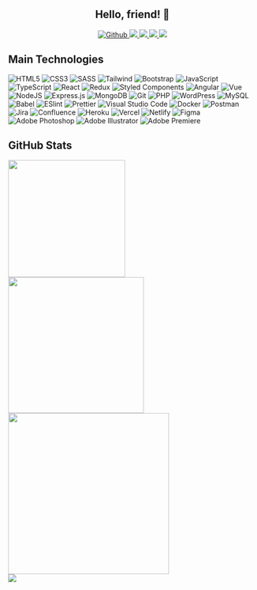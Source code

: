 [//]: <> (# Hi there)

<h2 align="center">Hello, friend! 👋</h3>
<p align="center">
  <a href="https://github.com/pdzxc">
    <img src="https://img.shields.io/badge/github-000?style=for-the-badge&logo=github&logoColor=FFBE00" alt="Github" />
  </a>
  <a href="https://www.linkedin.com/in/paulzxc">
    <img src="https://img.shields.io/badge/linkedin-000?style=for-the-badge&logo=linkedin&logoColor=FFBE00" />
  </a>
  <a href="mailto:paul.dehonor@gmail.com">
    <img src="https://img.shields.io/badge/gmail-000?style=for-the-badge&logo=gmail&logoColor=FFBE00" />
  </a>
  <a href="https://www.twitter.com/pdzxc_">
    <img src="https://img.shields.io/badge/twitter-000?style=for-the-badge&logo=twitter&logoColor=FFBE00" />
  </a>
  <a href="https://www.instagram.com/pdzxc_">
    <img src="https://img.shields.io/badge/instagram-000?style=for-the-badge&logo=instagram&logoColor=FFBE00" />
  </a>
</p>
<h2>Main Technologies</h4>
<p align="left">
  <img src="https://img.shields.io/badge/HTML5-000?style=flat-square&logo=html5&logoColor=FFBE00" alt="HTML5" />
  <img src="https://img.shields.io/badge/CSS3-000?style=flat-square&logo=css3&logoColor=FFBE00" alt="CSS3" />
  <img src="https://img.shields.io/badge/SASS-000?style=flat-square&logo=SASS&logoColor=FFBE00" alt="SASS" />
  <img src="https://img.shields.io/badge/Tailwind-000?style=flat-square&logo=tailwind-css&logoColor=FFBE00" alt="Tailwind" />
  <img src="https://img.shields.io/badge/Bootstrap-000?style=flat-square&logo=bootstrap&logoColor=FFBE00" alt="Bootstrap" />
  <img src="https://img.shields.io/badge/Javascript-000?style=flat-square&logo=javascript&logoColor=FFBE00" alt="JavaScript" />
  <img src="https://img.shields.io/badge/Typescript-000?style=flat-square&logo=typescript&logoColor=FFBE00" alt="TypeScript" />
  <img src="https://img.shields.io/badge/React-000?style=flat-square&logo=react&logoColor=FFBE00" alt="React" />
  <img src="https://img.shields.io/badge/Redux-000?style=flat-square&logo=redux&logoColor=FFBE00" alt="Redux" />
  <img src="https://img.shields.io/badge/Styled%20Components-000?style=flat-square&logo=styled-components&logoColor=FFBE00" alt="Styled Components" />
  <img src="https://img.shields.io/badge/Angular-000?style=flat-square&logo=angular&logoColor=FFBE00" alt="Angular" />
  <img src="https://img.shields.io/badge/Vue-000?style=flat-square&logo=vue.js&logoColor=FFBE00" alt="Vue" />
  <img src="https://img.shields.io/badge/Node.js-000?style=flat-square&logo=node.js&logoColor=FFBE00" alt="NodeJS" />
  <img src="https://img.shields.io/badge/Express.js-000?style=flat-square&logo=express&logoColor=FFBE00" alt="Express.js" />
  <img src="https://img.shields.io/badge/MongoDB-000?style=flat-square&logo=mongodb&logoColor=FFBE00" alt="MongoDB" />
  <img src="https://img.shields.io/badge/Git-000?style=flat-square&logo=git&logoColor=FFBE00" alt="Git" />
  <img src="https://img.shields.io/badge/PHP-000?style=flat-square&logo=php&logoColor=FFBE00" alt="PHP" />
  <img src="https://img.shields.io/badge/WordPress-000?style=flat-square&logo=WordPress&logoColor=FFBE00" alt="WordPress" />
  <img src="https://img.shields.io/badge/MySQL-000?style=flat-square&logo=mysql&logoColor=FFBE00" alt="MySQL" />
  <img src="https://img.shields.io/badge/Babel-000?style=flat-square&logo=babel&logoColor=FFBE00" alt="Babel" />
  <img src="https://img.shields.io/badge/ESLint-000?style=flat-square&logo=eslint&logoColor=FFBE00" alt="ESlint" />
  <img src="https://img.shields.io/badge/Prettier-000?style=flat-square&logo=prettier&logoColor=FFBE00" alt="Prettier" />
  <img src="https://img.shields.io/badge/VS%20Code-000?style=flat-square&logo=visual-studio-code&logoColor=FFBE00" alt="Visual Studio Code" />
  <img src="https://img.shields.io/badge/Docker-000?style=flat-square&logo=docker&logoColor=FFBE00" alt="Docker" />
  <img src="https://img.shields.io/badge/Postman-000?style=flat-square&logo=postman&logoColor=FFBE00" alt="Postman" />
  <img src="https://img.shields.io/badge/Jira-000?style=flat-square&logo=jira&logoColor=FFBE00" alt="Jira" />
  <img src="https://img.shields.io/badge/Confluence-000?style=flat-square&logo=confluence&logoColor=FFBE00" alt="Confluence" />
  <img src="https://img.shields.io/badge/Heroku-000?style=flat-square&logo=heroku&logoColor=FFBE00" alt="Heroku" />
  <img src="https://img.shields.io/badge/Vercel-000?style=flat-square&logo=vercel&logoColor=FFBE00" alt="Vercel" />
  <img src="https://img.shields.io/badge/Netlify-000?style=flat-square&logo=netlify&logoColor=FFBE00" alt="Netlify" />
  <img src="https://img.shields.io/badge/Figma-000?style=flat-square&logo=figma&logoColor=FFBE00" alt="Figma" />
  <img src="https://img.shields.io/badge/Photoshop-000?style=flat-square&logo=adobe-photoshop&logoColor=FFBE00" alt="Adobe Photoshop" />
  <img src="https://img.shields.io/badge/Illustrator-000?style=flat-square&logo=adobe-illustrator&logoColor=FFBE00" alt="Adobe Illustrator" />
  <img src="https://img.shields.io/badge/Premiere-000?style=flat-square&logo=adobe-premiere-pro&logoColor=FFBE00" alt="Adobe Premiere" />
</p>
<h2>GitHub Stats</h2>
<div align="left">
  <img width="237" src="https://github-readme-stats-pdzxc.vercel.app/api/top-langs?theme=onedark&hide_border=true&layout=compact&username=pdzxc&langs_count=8&count_private=true&hide_title=true&bg_color=000&text_color=FFF" />
  <img width="275" src="https://github-readme-streak-stats.herokuapp.com/?user=pdzxc&theme=onedark&hide_border=true&stroke=000&ring=ffbe00&fire=ffbe00&sideNums=ffbe00&sideLabels=ffbe00&background=000&dates=FFF&currStreakLabel=ffbe00&currStreakNum=FFF" />
  <img width="326" src="https://github-readme-stats-pdzxc.vercel.app/api?username=pdzxc&count_private=true&hide_border=true&show_icons=true&theme=onedark&include_all_commits=true&langs_count=8&hide_title=true&icon_color=ffbe00&title_color=ffbe00&bg_color=000&text_color=FFF" />
</div>
<div align="left">
  <img src="https://activity-graph.herokuapp.com/graph?username=pdzxc&theme=one-dark&hide_border=true&line=FFF&bg_color=000&color=FFF&point=ffbe00" />
<!--   <img src="https://komarev.com/ghpvc/?username=pdzxc&color=000&style=for-the-badge&labelColor=282c34" /> -->
</div>
